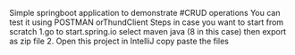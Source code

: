 Simple springboot application to demonstrate #CRUD operations 
You can test it using POSTMAN orThundClient
Steps in case you want to start from scratch 
1.go to start.spring.io select maven java (8 in this case) then export as zip file 
2. Open this project in IntelliJ copy paste the files 
